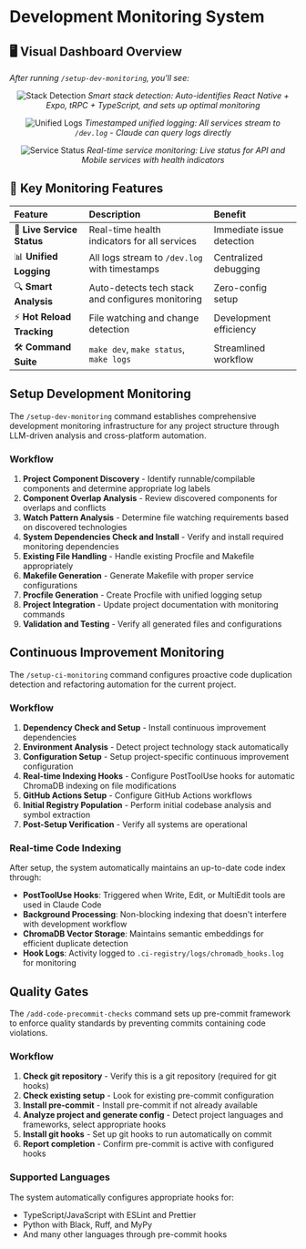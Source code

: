 # Development Monitoring System

## 🖥️ Visual Dashboard Overview

_After running `/setup-dev-monitoring`, you'll see:_

<div align="center">

![Stack Detection](../images/stack-detection-analysis.png)
_Smart stack detection: Auto-identifies React Native + Expo, tRPC + TypeScript, and sets up optimal monitoring_

![Unified Logs](../images/dev-logs-unified.png)
_Timestamped unified logging: All services stream to `/dev.log` - Claude can query logs directly_

![Service Status](../images/service-status-dashboard.png)
_Real-time service monitoring: Live status for API and Mobile services with health indicators_

</div>

## 🎯 Key Monitoring Features

| Feature                    | Description                                       | Benefit                   |
| :------------------------- | :------------------------------------------------ | :------------------------ |
| 🚀 **Live Service Status** | Real-time health indicators for all services      | Immediate issue detection |
| 📊 **Unified Logging**     | All logs stream to `/dev.log` with timestamps     | Centralized debugging     |
| 🔍 **Smart Analysis**      | Auto-detects tech stack and configures monitoring | Zero-config setup         |
| ⚡ **Hot Reload Tracking** | File watching and change detection                | Development efficiency    |
| 🛠️ **Command Suite**       | `make dev`, `make status`, `make logs`            | Streamlined workflow      |

## Setup Development Monitoring

The `/setup-dev-monitoring` command establishes comprehensive development monitoring infrastructure for any project structure through LLM-driven analysis and cross-platform automation.

### Workflow

1. **Project Component Discovery** - Identify runnable/compilable components and determine appropriate log labels
2. **Component Overlap Analysis** - Review discovered components for overlaps and conflicts
3. **Watch Pattern Analysis** - Determine file watching requirements based on discovered technologies
4. **System Dependencies Check and Install** - Verify and install required monitoring dependencies
5. **Existing File Handling** - Handle existing Procfile and Makefile appropriately
6. **Makefile Generation** - Generate Makefile with proper service configurations
7. **Procfile Generation** - Create Procfile with unified logging setup
8. **Project Integration** - Update project documentation with monitoring commands
9. **Validation and Testing** - Verify all generated files and configurations

## Continuous Improvement Monitoring

The `/setup-ci-monitoring` command configures proactive code duplication detection and refactoring automation for the current project.

### Workflow

1. **Dependency Check and Setup** - Install continuous improvement dependencies
2. **Environment Analysis** - Detect project technology stack automatically
3. **Configuration Setup** - Setup project-specific continuous improvement configuration
4. **Real-time Indexing Hooks** - Configure PostToolUse hooks for automatic ChromaDB indexing on file modifications
5. **GitHub Actions Setup** - Configure GitHub Actions workflows
6. **Initial Registry Population** - Perform initial codebase analysis and symbol extraction
7. **Post-Setup Verification** - Verify all systems are operational

### Real-time Code Indexing

After setup, the system automatically maintains an up-to-date code index through:

- **PostToolUse Hooks**: Triggered when Write, Edit, or MultiEdit tools are used in Claude Code
- **Background Processing**: Non-blocking indexing that doesn't interfere with development workflow
- **ChromaDB Vector Storage**: Maintains semantic embeddings for efficient duplicate detection
- **Hook Logs**: Activity logged to `.ci-registry/logs/chromadb_hooks.log` for monitoring

## Quality Gates

The `/add-code-precommit-checks` command sets up pre-commit framework to enforce quality standards by preventing commits containing code violations.

### Workflow

1. **Check git repository** - Verify this is a git repository (required for git hooks)
2. **Check existing setup** - Look for existing pre-commit configuration
3. **Install pre-commit** - Install pre-commit if not already available
4. **Analyze project and generate config** - Detect project languages and frameworks, select appropriate hooks
5. **Install git hooks** - Set up git hooks to run automatically on commit
6. **Report completion** - Confirm pre-commit is active with configured hooks

### Supported Languages

The system automatically configures appropriate hooks for:
- TypeScript/JavaScript with ESLint and Prettier
- Python with Black, Ruff, and MyPy
- And many other languages through pre-commit hooks
